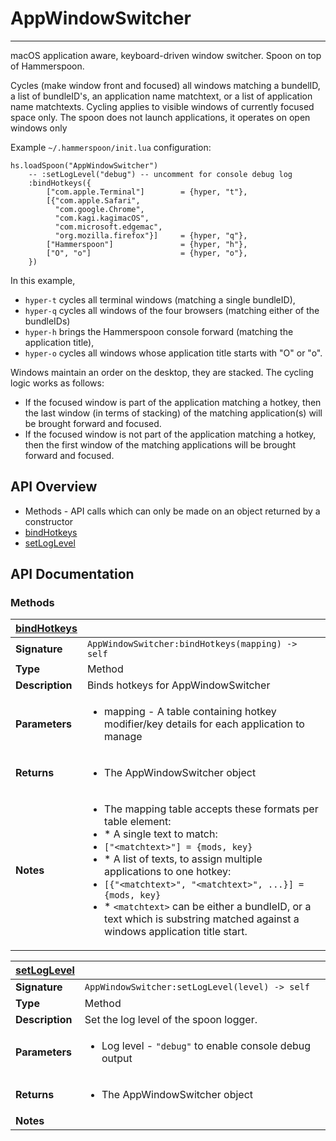 # AppWindowSwitcher
---

macOS application aware, keyboard-driven window switcher. Spoon 
on top of Hammerspoon.

Cycles (make window front and focused) all windows matching a 
bundelID, a list of bundleID's, an application name matchtext, 
or a list of application name matchtexts. Cycling applies to 
visible windows of currently focused space only. The spoon does 
not launch applications, it operates on open windows only

Example `~/.hammerspoon/init.lua` configuration:

```
hs.loadSpoon("AppWindowSwitcher")
    -- :setLogLevel("debug") -- uncomment for console debug log
    :bindHotkeys({
        ["com.apple.Terminal"]        = {hyper, "t"},
        [{"com.apple.Safari",
          "com.google.Chrome",
          "com.kagi.kagimacOS",
          "com.microsoft.edgemac", 
          "org.mozilla.firefox"}]     = {hyper, "q"},
        ["Hammerspoon"]               = {hyper, "h"},
        ["O", "o"]                    = {hyper, "o"},
    })
```
In this example, 
* `hyper-t` cycles all terminal windows (matching a single bundleID),
* `hyper-q` cycles all windows of the four browsers (matching either 
  of the bundleIDs)
* `hyper-h` brings the Hammerspoon console forward (matching the 
  application title),
* `hyper-o` cycles all windows whose application title starts 
  with "O" or "o".

Windows maintain an order on the desktop, they are stacked. 
The cycling logic works as follows:
* If the focused window is part of the application matching a hotkey,
  then the last window (in terms of stacking) of the matching 
  application(s) will be brought forward and focused.
* If the focused window is not part of the application matching a
  hotkey, then the first window of the matching applications will be
  brought forward and focused.

## API Overview
* Methods - API calls which can only be made on an object returned by a constructor
 * [bindHotkeys](#bindHotkeys)
 * [setLogLevel](#setLogLevel)

## API Documentation

### Methods

| [bindHotkeys](#bindHotkeys)         |                                                                                     |
| --------------------------------------------|-------------------------------------------------------------------------------------|
| **Signature**                               | `AppWindowSwitcher:bindHotkeys(mapping) -> self`                                                                    |
| **Type**                                    | Method                                                                     |
| **Description**                             | Binds hotkeys for AppWindowSwitcher                                                                     |
| **Parameters**                              | <ul><li>mapping - A table containing hotkey modifier/key details for each application to manage</li></ul> |
| **Returns**                                 | <ul><li>The AppWindowSwitcher object</li></ul>          |
| **Notes**                                   | <ul><li>The mapping table accepts these formats per table element:</li><li>* A single text to match:</li><li>  `["<matchtext>"] = {mods, key}` </li><li>* A list of texts, to assign multiple applications to one hotkey:</li><li>  `[{"<matchtext>", "<matchtext>", ...}] = {mods, key}`</li><li>* `<matchtext>` can be either a bundleID, or a text which is substring matched against a windows application title start. </li></ul>                |

| [setLogLevel](#setLogLevel)         |                                                                                     |
| --------------------------------------------|-------------------------------------------------------------------------------------|
| **Signature**                               | `AppWindowSwitcher:setLogLevel(level) -> self`                                                                    |
| **Type**                                    | Method                                                                     |
| **Description**                             | Set the log level of the spoon logger.                                                                     |
| **Parameters**                              | <ul><li>Log level - `"debug"` to enable console debug output</li></ul> |
| **Returns**                                 | <ul><li>The AppWindowSwitcher object</li></ul>          |
| **Notes**                                   | <ul></ul>                |


